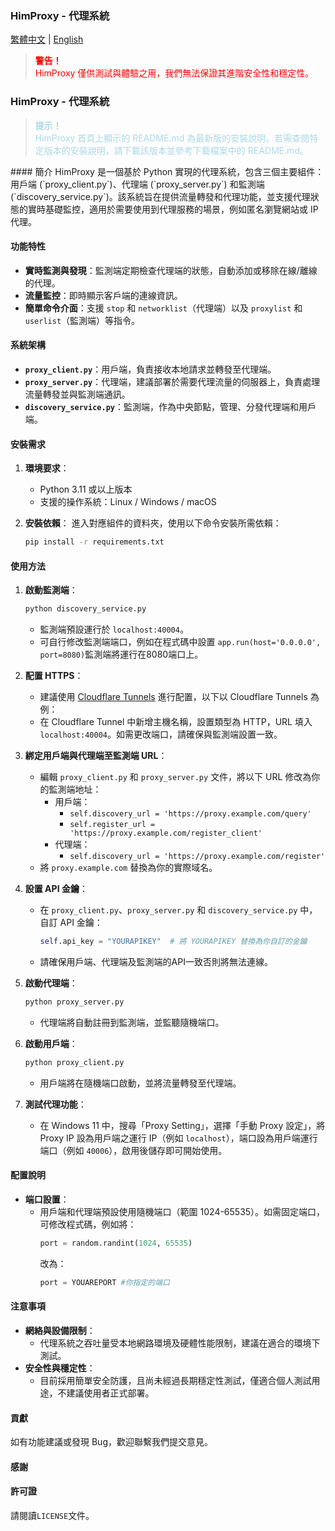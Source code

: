 ### HimProxy - 代理系統

[繁體中文](README.md) | [English](README_EN.md)

<blockquote style="color: red;">
  <p><strong>警告！</strong><br>
  HimProxy 僅供測試與體驗之用，我們無法保證其進階安全性和穩定性。</p>
</blockquote>

### HimProxy - 代理系統
<blockquote style="color: lightblue;">
  <p><strong>提示！</strong><br>
  HimProxy 首頁上顯示的 README.md 為最新版的安裝說明。若需查閱特定版本的安裝說明，請下載該版本並參考下載檔案中的 README.md。</p>
</blockquote>
#### 簡介
HimProxy 是一個基於 Python 實現的代理系統，包含三個主要組件：用戶端 (`proxy_client.py`)、代理端 (`proxy_server.py`) 和監測端 (`discovery_service.py`)。該系統旨在提供流量轉發和代理功能，並支援代理狀態的實時基礎監控，適用於需要使用到代理服務的場景，例如匿名瀏覽網站或 IP 代理。

#### 功能特性
- **實時監測與發現**：監測端定期檢查代理端的狀態，自動添加或移除在線/離線的代理。
- **流量監控**：即時顯示客戶端的連線資訊。
- **簡單命令介面**：支援 `stop` 和 `networklist`（代理端）以及 `proxylist` 和 `userlist`（監測端）等指令。

#### 系統架構
- **`proxy_client.py`**：用戶端，負責接收本地請求並轉發至代理端。
- **`proxy_server.py`**：代理端，建議部署於需要代理流量的伺服器上，負責處理流量轉發並與監測端通訊。
- **`discovery_service.py`**：監測端，作為中央節點，管理、分發代理端和用戶端。

#### 安裝需求
1. **環境要求**：
   - Python 3.11 或以上版本
   - 支援的操作系統：Linux / Windows / macOS

2. **安裝依賴**：
   進入對應組件的資料夾，使用以下命令安裝所需依賴：
   ```bash
   pip install -r requirements.txt
   ```

#### 使用方法
1. **啟動監測端**：
   ```bash
   python discovery_service.py
   ```
   - 監測端預設運行於 `localhost:40004`。
   - 可自行修改監測端端口，例如在程式碼中設置 `app.run(host='0.0.0.0', port=8080)`監測端將運行在8080端口上。

2. **配置 HTTPS**：
   - 建議使用 [Cloudflare Tunnels](https://one.dash.cloudflare.com/) 進行配置，以下以 Cloudflare Tunnels 為例：
   - 在 Cloudflare Tunnel 中新增主機名稱，設置類型為 HTTP，URL 填入 `localhost:40004`。如需更改端口，請確保與監測端設置一致。

3. **綁定用戶端與代理端至監測端 URL**：
   - 編輯 `proxy_client.py` 和 `proxy_server.py` 文件，將以下 URL 修改為你的監測端地址：
     - 用戶端：
       - `self.discovery_url = 'https://proxy.example.com/query'`
       - `self.register_url = 'https://proxy.example.com/register_client'`
     - 代理端：
       - `self.discovery_url = 'https://proxy.example.com/register'`
   - 將 `proxy.example.com` 替換為你的實際域名。

4. **設置 API 金鑰**：
   - 在 `proxy_client.py`、`proxy_server.py` 和 `discovery_service.py` 中，自訂 API 金鑰：
     ```python
     self.api_key = "YOURAPIKEY"  # 將 YOURAPIKEY 替換為你自訂的金鑰
     ```
   - 請確保用戶端、代理端及監測端的API一致否則將無法連線。
5. **啟動代理端**：
   ```bash
   python proxy_server.py
   ```
   - 代理端將自動註冊到監測端，並監聽隨機端口。

6. **啟動用戶端**：
   ```bash
   python proxy_client.py
   ```
   - 用戶端將在隨機端口啟動，並將流量轉發至代理端。

7. **測試代理功能**：
   - 在 Windows 11 中，搜尋「Proxy Setting」，選擇「手動 Proxy 設定」，將 Proxy IP 設為用戶端之運行 IP（例如 `localhost`），端口設為用戶端運行端口（例如 `40006`），啟用後儲存即可開始使用。

#### 配置說明
- **端口設置**：
  - 用戶端和代理端預設使用隨機端口（範圍 1024-65535）。如需固定端口，可修改程式碼，例如將：
    ```python
    port = random.randint(1024, 65535)
    ```
    改為：
    ```python
    port = YOUAREPORT #你指定的端口
    ```

#### 注意事項
- **網絡與設備限制**：
  - 代理系統之吞吐量受本地網路環境及硬體性能限制，建議在適合的環境下測試。
- **安全性與穩定性**：
  - 目前採用簡單安全防護，且尚未經過長期穩定性測試，僅適合個人測試用途，不建議使用者正式部署。

#### 貢獻
如有功能建議或發現 Bug，歡迎聯繫我們提交意見。

#### 感謝

#### 許可證
請閱讀`LICENSE`文件。
